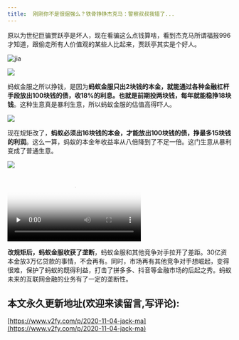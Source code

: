 ```yaml
---
title:  刚刚你不是很倔强么？铁骨铮铮杰克马：警察叔叔我错了...
---
```




原以为世纪巨骗贾跃亭是坏人，现在看骗这么点钱算啥，看到杰克马所谓福报996才知道，跟偷走所有人价值观的某些人比起来，贾跃亭其实是个好人。



![jia](https://www.v2fy.com/asset/0i/jikemiji/jikemiji-md/2020-11-04-jack-ma.assets/jia.jpg)

![](https://www.v2fy.com/asset/0i/jikemiji/jikemiji-md/2020-11-04-jack-ma.assets/005GOaLIgy1fxo28bd421j306o06oabm.jpg)

蚂蚁金服之所以挣钱，是因为**蚂蚁金服只出2块钱的本金，就能通过各种金融杠杆手段放出100块钱的债，收18%的利息。也就是前期投两块钱，每年就能稳挣18块钱**。这种生意真是暴利生意，所以蚂蚁金服的估值高得吓人。

![](https://www.v2fy.com/asset/0i/jikemiji/jikemiji-md/2020-11-04-jack-ma.assets/132BF748-028C-4C93-8C10-B82AEE3130DA.jpeg)

现在规矩改了，**蚂蚁必须出16块钱的本金，才能放出100块钱的债，挣最多15块钱的利润**。这么一算，蚂蚁的本金年收益率从八倍降到了不足一倍。这门生意从暴利变成了普通生意。



![](https://www.v2fy.com/asset/0i/jikemiji/jikemiji-md/2020-11-04-jack-ma.assets/image-20201104095347328.png)


<video id="video" controls="" preload="none" poster="https://www.v2fy.com/asset/0i/jikemiji/jikemiji-md/2020-11-04-jack-ma.assets/image-20201104095347328.png">
<source id="mp4" src="https://www.v2fy.com/asset/0i/jikemiji/jikemiji-md/2020-11-04-jack-ma.assets/jackma.mp4" type="video/mp4">
</video>

**改规矩后，蚂蚁金服收获了垄断**，蚂蚁金服和其他竞争对手拉开了差距。30亿资本金放3万亿贷款的事情，不会再有。同时，市场再有其他竞争对手想崛起，变得很难，保护了蚂蚁的既得利益，打击了拼多多、抖音等金融市场的后起之秀。蚂蚁未来的互联网金融的业务有了一定的垄断性。












## 本文永久更新地址(欢迎来读留言,写评论):

[https://www.v2fy.com/p/2020-11-04-jack-ma](https://www.v2fy.com/p/2020-11-04-jack-ma)
